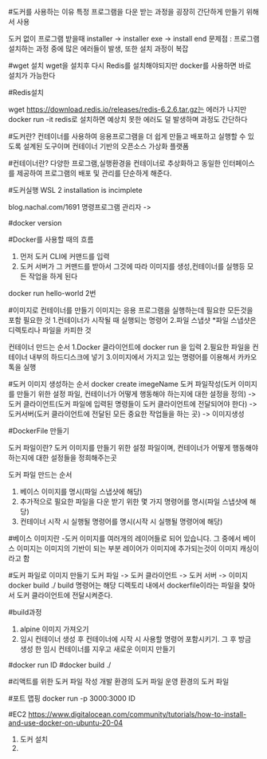 #도커를 사용하는 이유
특정 프로그램을 다운 받는 과정을 굉장히 간단하게 만들기 위해서 사용

도커 없이 프로그램 받을때
installer -> installer exe -> install end
 문제점 : 프로그램 설치하는 과정 중에 많은 에러들이 발생, 또한 설치 과정이 복잡

#wget 설치
wget을 설치후 다시 Redis를 설치해야되지만 docker를 사용하면 바로 설치가 가능한다

#Redis설치

wget https://download.redis.io/releases/redis-6.2.6.tar.gz는 에러가 나지만 docker run -it redis로 설치하면 예상치 못한 에러도 덜 발생하며 과정도 간단하다

#도커란?
컨테이너를 사용하여 응용프로그램을 더 쉽게 만들고 배포하고 실행할 수 있도록 설계된 도구이며 컨테이너 기반의 오픈소스 가상화 플랫폼

#컨테이너란?
다양한 프로그램,실행환경을 컨테이너로 추상화하고 동일한 인터페이스를 제공하여 프로그램의 배포 및 관리를 단순하게 해준다.

#도커실행
WSL 2 installation is incimplete

blog.nachal.com/1691
명령프로그램 관리자 -> 

#docker version

#Docker를 사용할 때의 흐름
1. 먼저 도커 CLI에 커맨드를 입력
2. 도커 서버가 그 커맨드를 받아서 그것에 따라 이미지를 생성,컨테이너를 실행등 모든 작업을 하게 된다

docker run hello-world 2번

#이미지로 컨테이너를 만들기
이미지는 응용 프로그램을 실행하는데 필요한 모든것을 포함
필요한 것
1.컨테이너가 시작될 때 실행되는 명령어
2.파일 스냅샷
*파일 스냅샷은 디렉토리나 파일을 카피한 것

컨테이너 만드는 순서
1.Docker 클라이언트에 docker run <imege>을 입력
2.필요한 파일을 컨테이너 내부의 하드디스크에 넣기
3.이미지에서 가지고 있는 명령어를 이용해서 카카오톡을 실행

#도커 이미지 생성하는 순서
docker create imegeName
도커 파일작성(도커 이미지를 만들기 위한 설정 파일, 컨테이너가 어떻게 행동해야 하는지에 대한 설정을 정의) -> 
도커 클라이언트(도커 파일에 입력된 명령들이 도커 클라이언트에 전달되어야 한다) -> 
도커서버(도커 클라이언트에 전달된 모든 중요한 작업들을 하는 곳) ->
이미지생성

#DockerFile 만들기

도커 파일이란?
도커 이미지를 만들기 위한 설정 파일이며, 컨테이너가 어떻게 행동해야 하는지에 대한 설정들을 정희해주는곳

도커 파일 만드는 순서
1. 베이스 이미지를 명시(파일 스냅샷에 해당)
2. 추가적으로 필요한 파일을 다운 받기 위한 몇 가지 명령어를 명시(파일 스냅샷에 해당)
3. 컨테이너 시작 시 실행될 명령어를 명시(시작 시 실행될 명령어에 해당)

#베이스 이미지란
-도커 이미지를 여러개의 레이어들로 되어 있습니다. 그 중에서 베이스 이미지는 이미지의 기반이 되는 부분
레이어가 이미지에 추가되는것이 이미지 캐싱이라고 함

#도커 파일로 이미지 만들기
도커 파일 -> 도커 클라이언트 -> 도커 서버 -> 이미지
docker build ./
build 명령어는 해당 디렉토리 내에서 dockerfile이라는 파일을 찾아서 도커 클라이언트에 전달시켜준다.

#build과정
1. alpine 이미지 가져오기
2. 임시 컨테이너 생성 후 컨테이너에 시작 시 사용할 명령어 포함시키기. 그 후 방금 생성 한 임시 컨테이너를 지우고 새로운 이미지 만들기

#docker run ID
#docker build ./

#리액트를 위한 도커 파일 작성
개발 환경의 도커 파일
운영 환경의 도커 파일

#포트 맵핑
docker run -p 3000:3000 ID

#EC2
https://www.digitalocean.com/community/tutorials/how-to-install-and-use-docker-on-ubuntu-20-04
1. 도커 설치
2.